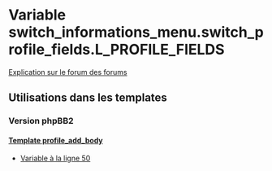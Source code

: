 # Variable switch_informations_menu.switch_profile_fields.L_PROFILE_FIELDS
[Explication sur le forum des forums](http://forum.forumactif.com/t294113-listing-des-variables#switch_informations_menu.switch_profile_fields.L_PROFILE_FIELDS)
## Utilisations dans les templates
### Version phpBB2
#### [Template profile_add_body](subsilver/profile_add_body.md)
* [Variable à la ligne 50](../subsilver/profile_add_body.tpl#L50)